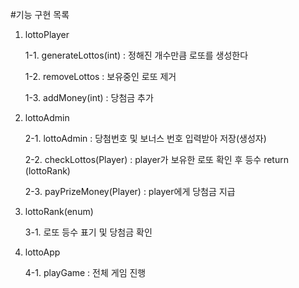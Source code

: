 #기능 구현 목록

1. lottoPlayer

   1-1. generateLottos(int) : 정해진 개수만큼 로또를 생성한다

   1-2. removeLottos : 보유중인 로또 제거

   1-3. addMoney(int) : 당첨금 추가

   

2. lottoAdmin

   2-1. lottoAdmin : 당첨번호 및 보너스 번호 입력받아 저장(생성자)

   2-2. checkLottos(Player) : player가 보유한 로또 확인 후 등수 return (lottoRank) 

   2-3. payPrizeMoney(Player) : player에게 당첨금 지급

   

3. lottoRank(enum)

   3-1. 로또 등수 표기 및 당첨금 확인

   

4. lottoApp

   4-1. playGame : 전체 게임 진행
